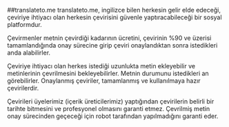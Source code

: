##translateto.me
translateto.me, ingilizce bilen herkesin gelir elde edeceği, çeviriye ihtiyacı olan herkesin çevirisini güvenle yaptıracabileceği bir sosyal platformdur.

Çevirmenler metnin çevirdiği kadarının ücretini, çevirinin %90 ve üzerisi tamamlandığında onay sürecine girip çeviri onaylandıktan sonra istedikleri anda alabilirler.

Çeviriye ihtiyacı olan herkes istediği uzunlukta metin ekleyebilir ve metinlerinin çevrilmesini bekleyebilirler. Metnin durumunu istedikleri an görebilirler. Onaylanmış çeviriler, tamamlanmış ve kullanılmaya hazır çevirilerdir.

Çevirileri üyelerimiz (içerik üreticilerimiz) yaptığından çevirilerin belirli bir tarihte bitmesini ve profesyonel olmasını garanti etmez. Çevrilmiş metin onay sürecinden geçeceği için robot tarafından yapılmadığını garanti eder.